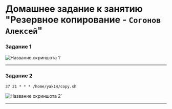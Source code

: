 # Домашнее задание к занятию "Резервное копирование - `Согонов Алексей`"

### Задание 1


![Название скриншота 1](https://github.com/SogonovAN/backup-copy-hw/blob/main/1.JPG)`

---

### Задание 2

```
37 21 * * * /home/yak14/copy.sh
```


![Название скриншота 2](https://github.com/SogonovAN/backup-copy-hw/blob/main/2.JPG)`



---



